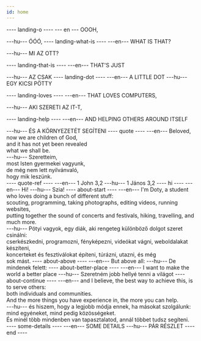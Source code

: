 ```yaml
---
id: home
---
```

---- landing-o ----
--- en ---
OOOH,

---hu---
ÓÓÓ,
---- landing-what-is ----
---en---
WHAT IS THAT?

---hu---
MI AZ OTT?

---- landing-that-is ----
---en---
THAT'S JUST

---hu---
AZ CSAK
---- landing-dot ----
---en---
A LITTLE DOT
---hu---
EGY KICSI PÖTTY

---- landing-loves ----
---en---
THAT LOVES COMPUTERS,

---hu---
AKI SZERETI AZ IT-T,

---- landing-help ----
---en---
AND HELPING OTHERS AROUND ITSELF

---hu---
ÉS A KÖRNYEZETÉT SEGÍTENI
---- quote ----
---en---
Beloved,<br/>
now we are children of God,<br/>
and it has not yet been revealed<br/>
what we shall be.<br/>
---hu---
Szeretteim,<br/>
most Isten gyermekei vagyunk,<br/>
de még nem lett nyilvánvaló,<br/>
hogy mik leszünk.<br/>
---- quote-ref ----
---en---
1 John 3,2
---hu---
1 János 3,2
---- hi ----
---en---
Hi!
---hu---
Szia!
---- about-start ----
---en---
I'm Doty, a student who loves doing a bunch of different stuff:<br/>
scouting, programming, taking photographs, editing videos, running websites,<br/>
putting together the sound of concerts and festivals, hiking, travelling, and<br/>
much more.<br/>
---hu---
Pötyi vagyok, egy diák, aki rengeteg különböző dolgot szeret csinálni:<br/>
cserkészkedni, programozni, fényképezni, videókat vágni, weboldalakat készíteni,<br/>
koncerteket és fesztiválokat építeni, túrázni, utazni, és még<br/>
sok mást.
---- about-above ----
---en---
But above all:
---hu---
De mindenek felett:
---- about-better-place ----
---en---
I want to make the world a better place
---hu---
Szeretném jobb hellyé tenni a világot
---- about-continue ----
---en---
and I believe, the best way to achieve this, is to serve others:<br/>
both individuals and communities.<br/>
And the more things you have experience in, the more you can help.<br/>
---hu---
és hiszem, hogy a legjobb módja ennek, ha másokat szolgálunk:<br/>
mind egyéneket, mind pedig közösségeket.<br/>
És minél több mindenben van tapasztalatod, annál többet tudsz segíteni.<br/>
---- some-details ----
---en---
SOME DETAILS
---hu---
PÁR RÉSZLET
---- end ----
